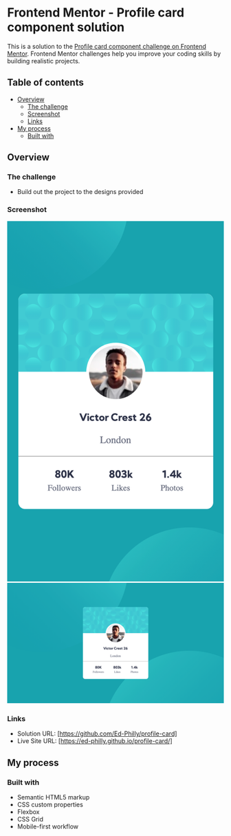 # Frontend Mentor - Profile card component solution

This is a solution to the [Profile card component challenge on Frontend Mentor](https://www.frontendmentor.io/challenges/profile-card-component-cfArpWshJ). Frontend Mentor challenges help you improve your coding skills by building realistic projects.

## Table of contents

- [Overview](#overview)
  - [The challenge](#the-challenge)
  - [Screenshot](#screenshot)
  - [Links](#links)
- [My process](#my-process)
  - [Built with](#built-with)

## Overview

### The challenge

- Build out the project to the designs provided

### Screenshot

![](./images/screenshot01.png)
![](./images/screenshot02.png)

### Links

- Solution URL: [https://github.com/Ed-Philly/profile-card]
- Live Site URL: [https://ed-philly.github.io/profile-card/]

## My process

### Built with

- Semantic HTML5 markup
- CSS custom properties
- Flexbox
- CSS Grid
- Mobile-first workflow
